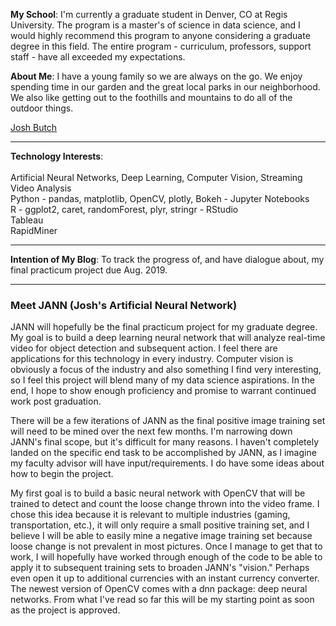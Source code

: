 <HEAD>  
<!-- Global site tag (gtag.js) - Google Analytics -->
<script async src="https://www.googletagmanager.com/gtag/js?id=UA-116290644-1"></script>
<script>
  window.dataLayer = window.dataLayer || [];
  function gtag(){dataLayer.push(arguments);}
  gtag('js', new Date());

  gtag('config', 'UA-116290644-1');
</script>
</HEAD>

<script type="text/javascript" src="https://platform.linkedin.com/badges/js/profile.js" async defer></script>

__My School__: I'm currently a graduate student in Denver, CO at Regis University. The program is a master's of science in data science, and I would highly recommend this program to anyone considering a graduate degree in this field. The entire program - curriculum, professors, support staff - have all exceeded my expectations. 

__About Me__: I have a young family so we are always on the go. We enjoy spending time in our garden and the great local parks in our neighborhood. We also like getting out to the foothills and mountains to do all of the outdoor things.

<div class="LI-profile-badge"  data-version="v1" data-size="medium" data-locale="en_US" data-type="horizontal" data-theme="dark" data-vanity="joshbutch"><a class="LI-simple-link" href='https://www.linkedin.com/in/joshbutch?trk=profile-badge'>Josh Butch</a></div>

***
__Technology Interests__: <br><br>Artificial Neural Networks, Deep Learning, Computer Vision, Streaming Video Analysis<br>
                          Python - pandas, matplotlib, OpenCV, plotly, Bokeh - Jupyter Notebooks<br>
                          R - ggplot2, caret, randomForest, plyr, stringr - RStudio<br>
                          Tableau<br>
                          RapidMiner<br>
                           
***
__Intention of My Blog__: To track the progress of, and have dialogue about, my final practicum project due Aug. 2019.

***
### Meet JANN (Josh's Artificial Neural Network)

JANN will hopefully be the final practicum project for my graduate degree.  My goal is to build a deep learning neural network that will analyze real-time video for object detection and subsequent action.  I feel there are applications for this technology in every industry.  Computer vision is obviously a focus of the industry and also something I find very interesting, so I feel this project will blend many of my data science aspirations.  In the end, I hope to show enough proficiency and promise to warrant continued work post graduation.

There will be a few iterations of JANN as the final positive image training set will need to be mined over the next few months.  I'm narrowing down JANN's final scope, but it's difficult for many reasons.  I haven't completely landed on the specific end task to be accomplished by JANN, as I imagine my faculty advisor will have input/requirements.  I do have some ideas about how to begin the project.

My first goal is to build a basic neural network with OpenCV that will be trained to detect and count the loose change thrown into the video frame.  I chose this idea because it is relevant to multiple industries (gaming, transportation, etc.), it will only require a small positive training set, and I believe I will be able to easily mine a negative image training set because loose change is not prevalent in most pictures.  Once I manage to get that to work, I will hopefully have worked through enough of the code to be able to apply it to subsequent training sets to broaden JANN's "vision." Perhaps even open it up to additional currencies with an instant currency converter.  The newest version of OpenCV comes with a dnn package: deep neural networks.  From what I've read so far this will be my starting point as soon as the project is approved.





